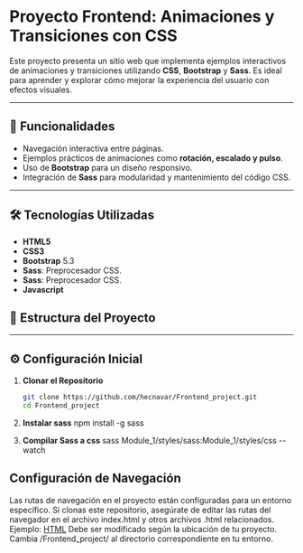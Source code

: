 # Proyecto Frontend: Animaciones y Transiciones con CSS

Este proyecto presenta un sitio web que implementa ejemplos interactivos de animaciones y transiciones utilizando **CSS**, **Bootstrap** y **Sass**. Es ideal para aprender y explorar cómo mejorar la experiencia del usuario con efectos visuales.

---

## 🚀 Funcionalidades
- Navegación interactiva entre páginas.
- Ejemplos prácticos de animaciones como **rotación, escalado y pulso**.
- Uso de **Bootstrap** para un diseño responsivo.
- Integración de **Sass** para modularidad y mantenimiento del código CSS.

---

## 🛠️ Tecnologías Utilizadas
- **HTML5**
- **CSS3**
- **Bootstrap** 5.3
- **Sass**: Preprocesador CSS.
- **Sass**: Preprocesador CSS.
- **Javascript**

## 📁 Estructura del Proyecto


---

## ⚙️ Configuración Inicial

1. **Clonar el Repositorio**
   ```bash
   git clone https://github.com/hecnavar/Frontend_project.git
   cd Frontend_project

2. **Instalar sass**
   npm install -g sass

3. **Compilar Sass a css**
   sass Module_1/styles/sass:Module_1/styles/css --watch


## Configuración de Navegación

Las rutas de navegación en el proyecto están configuradas para un entorno específico. Si clonas este repositorio, asegúrate de editar las rutas del navegador en el archivo index.html y otros archivos .html relacionados. 
Ejemplo:
<a class="nav-link" href="/Frontend_project/Module_1/src/html/">HTML</a>
Debe ser modificado según la ubicación de tu proyecto. Cambia /Frontend_project/ al directorio correspondiente en tu entorno.